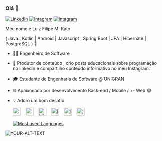 ### Olá 👋

[![LinkedIn](https://img.shields.io/badge/-LinkedIn-purple?style=flat-square&logo=linkedin&logoColor=white&link)](https://www.linkedin.com/in/luizfilipemkato/)
[![Intagram](https://img.shields.io/badge/-Instagram-purple?style=flat-square&logo=instagram&logoColor=white&link)](https://www.instagram.com/luizfilipedev_/)
[![Intagram](https://img.shields.io/badge/-Gmail-purple?style=flat-square&logo=gmail&logoColor=white&link)](mailtoluizkato7@gmail.com)


Meu nome é Luiz Filipe M. Kato

( Java | Kotlin | Android | Javascript | Spring Boot | JPA | Hibernate | PostgreSQL ) 🚀

- 👩‍💻 Engenheiro de Software 
- 🎥 Produtor de conteúdo , crio posts educacionais sobre programação no linkedin e compartilho conteúdo informativo no meu Instagram.
- 🎓 Estudante de Engenharia de Software @ UNIGRAN
- 🌐 Apaixonado por desenvolvimento Back-end / Mobile / +- Web 😂
- 💡 Adoro um bom desafio

  <div align="left">
    <img src="https://cdn.jsdelivr.net/gh/devicons/devicon/icons/android/android-original.svg" height="25" alt="android logo" />
    <img width="8" />
    <img src="https://cdn.jsdelivr.net/gh/devicons/devicon/icons/kotlin/kotlin-original.svg" height="25" alt="kotlin logo" />
    <img width="8" />
    <img src="https://cdn.jsdelivr.net/gh/devicons/devicon/icons/hibernate/hibernate-original.svg" height="25" alt="hibernate logo" />
    <img width="8" />
    <img src="https://cdn.jsdelivr.net/gh/devicons/devicon/icons/java/java-original.svg" height="25" alt="java logo" />
    <img width="8" />
    <img src="https://cdn.jsdelivr.net/gh/devicons/devicon/icons/spring/spring-original.svg" height="25" alt="java logo" />
    <img width="8" />
    <img src="https://cdn.jsdelivr.net/gh/devicons/devicon/icons/javascript/javascript-original.svg" height="25" alt="javaScript logo" />
  </div>

  [![Most used Languages](https://github-readme-stats.vercel.app/api/top-langs/?username=Luiz-Filipee&layout=compact)](https://github.com/anuraghazra/github-readme-stats)

<html>
<picture>
 <source media="(prefers-color-scheme: dark)" srcset="YOUR-DARKMODE-IMAGE">
 <source media="(prefers-color-scheme: light)" srcset="YOUR-LIGHTMODE-IMAGE">
 <img alt="YOUR-ALT-TEXT" src="YOUR-DEFAULT-IMAGE">
</picture>
</html>
